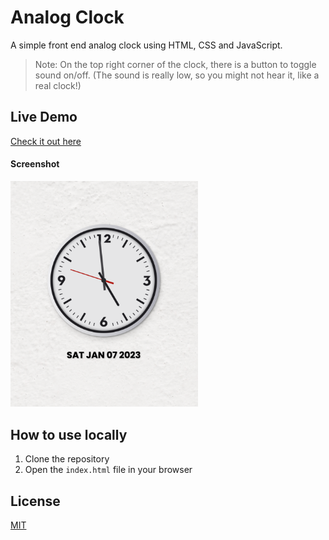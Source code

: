 # Analog Clock

A simple front end analog clock using HTML, CSS and JavaScript.

> Note: On the top right corner of the clock, there is a button to toggle sound on/off. (The sound is really low, so you might not hear it, like a real clock!)

## Live Demo

[Check it out here](https://emanuelefavero.github.io/analog-clock/)

#### Screenshot

<img src="screenshot.png" alt="screenshot" width="300">

## How to use locally

1. Clone the repository
2. Open the `index.html` file in your browser

## License

[MIT](LICENSE)

